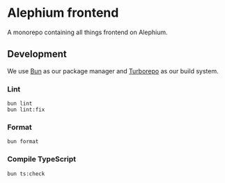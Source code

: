 # Alephium frontend

A monorepo containing all things frontend on Alephium.

## Development

We use [Bun](https://bun.sh/) as our package manager and [Turborepo](https://turbo.build/repo) as our build system.

### Lint

```
bun lint
bun lint:fix
```

### Format

```
bun format
```

### Compile TypeScript

```
bun ts:check
```
